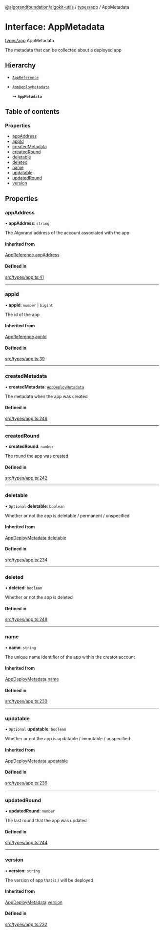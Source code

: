 [@algorandfoundation/algokit-utils](../README.md) / [types/app](../modules/types_app.md) / AppMetadata

# Interface: AppMetadata

[types/app](../modules/types_app.md).AppMetadata

The metadata that can be collected about a deployed app

## Hierarchy

- [`AppReference`](types_app.AppReference.md)

- [`AppDeployMetadata`](types_app.AppDeployMetadata.md)

  ↳ **`AppMetadata`**

## Table of contents

### Properties

- [appAddress](types_app.AppMetadata.md#appaddress)
- [appId](types_app.AppMetadata.md#appid)
- [createdMetadata](types_app.AppMetadata.md#createdmetadata)
- [createdRound](types_app.AppMetadata.md#createdround)
- [deletable](types_app.AppMetadata.md#deletable)
- [deleted](types_app.AppMetadata.md#deleted)
- [name](types_app.AppMetadata.md#name)
- [updatable](types_app.AppMetadata.md#updatable)
- [updatedRound](types_app.AppMetadata.md#updatedround)
- [version](types_app.AppMetadata.md#version)

## Properties

### appAddress

• **appAddress**: `string`

The Algorand address of the account associated with the app

#### Inherited from

[AppReference](types_app.AppReference.md).[appAddress](types_app.AppReference.md#appaddress)

#### Defined in

[src/types/app.ts:41](https://github.com/algorandfoundation/algokit-utils-ts/blob/main/src/types/app.ts#L41)

___

### appId

• **appId**: `number` \| `bigint`

The id of the app

#### Inherited from

[AppReference](types_app.AppReference.md).[appId](types_app.AppReference.md#appid)

#### Defined in

[src/types/app.ts:39](https://github.com/algorandfoundation/algokit-utils-ts/blob/main/src/types/app.ts#L39)

___

### createdMetadata

• **createdMetadata**: [`AppDeployMetadata`](types_app.AppDeployMetadata.md)

The metadata when the app was created

#### Defined in

[src/types/app.ts:246](https://github.com/algorandfoundation/algokit-utils-ts/blob/main/src/types/app.ts#L246)

___

### createdRound

• **createdRound**: `number`

The round the app was created

#### Defined in

[src/types/app.ts:242](https://github.com/algorandfoundation/algokit-utils-ts/blob/main/src/types/app.ts#L242)

___

### deletable

• `Optional` **deletable**: `boolean`

Whether or not the app is deletable / permanent / unspecified

#### Inherited from

[AppDeployMetadata](types_app.AppDeployMetadata.md).[deletable](types_app.AppDeployMetadata.md#deletable)

#### Defined in

[src/types/app.ts:234](https://github.com/algorandfoundation/algokit-utils-ts/blob/main/src/types/app.ts#L234)

___

### deleted

• **deleted**: `boolean`

Whether or not the app is deleted

#### Defined in

[src/types/app.ts:248](https://github.com/algorandfoundation/algokit-utils-ts/blob/main/src/types/app.ts#L248)

___

### name

• **name**: `string`

The unique name identifier of the app within the creator account

#### Inherited from

[AppDeployMetadata](types_app.AppDeployMetadata.md).[name](types_app.AppDeployMetadata.md#name)

#### Defined in

[src/types/app.ts:230](https://github.com/algorandfoundation/algokit-utils-ts/blob/main/src/types/app.ts#L230)

___

### updatable

• `Optional` **updatable**: `boolean`

Whether or not the app is updatable / immutable / unspecified

#### Inherited from

[AppDeployMetadata](types_app.AppDeployMetadata.md).[updatable](types_app.AppDeployMetadata.md#updatable)

#### Defined in

[src/types/app.ts:236](https://github.com/algorandfoundation/algokit-utils-ts/blob/main/src/types/app.ts#L236)

___

### updatedRound

• **updatedRound**: `number`

The last round that the app was updated

#### Defined in

[src/types/app.ts:244](https://github.com/algorandfoundation/algokit-utils-ts/blob/main/src/types/app.ts#L244)

___

### version

• **version**: `string`

The version of app that is / will be deployed

#### Inherited from

[AppDeployMetadata](types_app.AppDeployMetadata.md).[version](types_app.AppDeployMetadata.md#version)

#### Defined in

[src/types/app.ts:232](https://github.com/algorandfoundation/algokit-utils-ts/blob/main/src/types/app.ts#L232)
